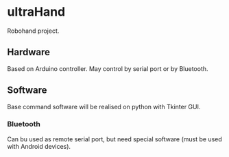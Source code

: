 # ultraHand
Robohand project. 
## Hardware 
  Based on Arduino controller. May control by serial port or by Bluetooth.
## Software
  Base command software will be realised on python with Tkinter GUI.
  ### Bluetooth
  Can bu used as remote serial port, but need special software (must be used with Android devices).
